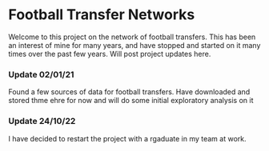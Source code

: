 # Football Transfer Networks

Welcome to this project on the network of football transfers. This has been an interest of mine for many years, and have stopped and started on it many times over the past few years. Will post project updates here.

### Update 02/01/21

Found a few sources of data for football transfers. Have downloaded and stored thme ehre for now and will do some initial exploratory analysis on it

### Update 24/10/22

I have decided to restart the project with a rgaduate in my team at work.
 
